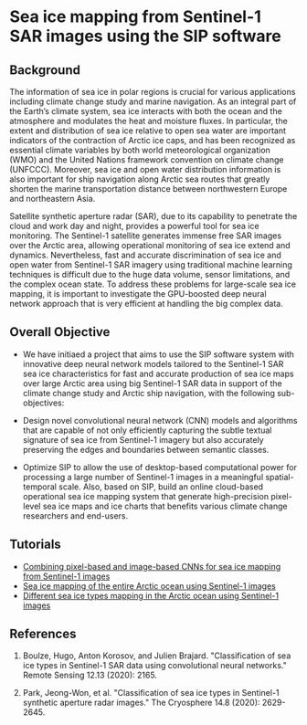 # Sea ice mapping from Sentinel-1 SAR images using the SIP software

## Background

The information of sea ice in polar regions is crucial for various applications including 
climate change study and marine navigation. As an integral part of the Earth’s climate system, 
sea ice interacts with both the ocean and the atmosphere and modulates the heat and moisture fluxes.
In particular, the extent and distribution of sea ice relative to open sea water are important
indicators of the contraction of Arctic ice caps, and has been recognized as essential climate
variables by both world meteorological organization (WMO) and the United Nations framework
convention on climate change (UNFCCC). Moreover, sea ice and open water distribution
information is also important for ship navigation along Arctic sea routes that greatly shorten the
marine transportation distance between northwestern Europe and northeastern Asia.

Satellite synthetic aperture radar (SAR), due to its capability to penetrate the cloud and work
day and night, provides a powerful tool for sea ice monitoring. The Sentinel-1 satellite generates
immense free SAR images over the Arctic area, allowing operational monitoring of sea ice
extend and dynamics. Nevertheless, fast and accurate discrimination of sea ice and open water
from Sentinel-1 SAR imagery using traditional machine learning techniques is difficult due to the
huge data volume, sensor limitations, and the complex ocean state. To address these problems
for large-scale sea ice mapping, it is important to investigate the GPU-boosted deep neural
network approach that is very efficient at handling the big complex data.

## Overall Objective

  * We have initiaed a project that aims to use the SIP software system with innovative deep neural network models
tailored to the Sentinel-1 SAR sea ice characteristics for fast and accurate production of sea ice
maps over large Arctic area using big Sentinel-1 SAR data in support of the climate change
study and Arctic ship navigation, with the following sub-objectives:

  * Design novel convolutional neural network (CNN) models and algorithms that are capable of not only
efficiently capturing the subtle textual signature of sea ice from Sentinel-1 imagery but also
accurately preserving the edges and boundaries between semantic classes. 

  * Optimize SIP to allow the use of desktop-based computational power for processing a large number of Sentinel-1 images
in a meaningful spatial-temporal scale. Also, based on SIP, build an online cloud-based operational sea ice mapping system
that generate high-precision pixel-level sea ice maps and ice charts that benefits various climate
change researchers and end-users.

## Tutorials

* [Combining pixel-based and image-based CNNs for sea ice mapping from Sentinel-1 images](./combining_pixel_image_sea_ice_sentinel1.md)
* [Sea ice mapping of the entire Arctic ocean using Sentinel-1 images](./entire_Arctic_sea_ice_sentinel1.md)
* [Different sea ice types mapping in the Arctic ocean using Sentinel-1 images](./ice_type_Arctic_sentinel1.md)

## References

1. Boulze, Hugo, Anton Korosov, and Julien Brajard. "Classification of sea ice types in Sentinel-1 SAR data using convolutional neural networks." Remote Sensing 12.13 (2020): 2165.

2. Park, Jeong-Won, et al. "Classification of sea ice types in Sentinel-1 synthetic aperture radar images." The Cryosphere 14.8 (2020): 2629-2645.


